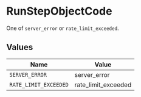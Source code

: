 # RunStepObjectCode

One of `server_error` or `rate_limit_exceeded`.


## Values

| Name                  | Value                 |
| --------------------- | --------------------- |
| `SERVER_ERROR`        | server_error          |
| `RATE_LIMIT_EXCEEDED` | rate_limit_exceeded   |